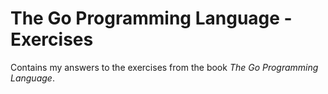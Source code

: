 # The Go Programming Language - Exercises
Contains my answers to the exercises from the book *The Go Programming Language*.

